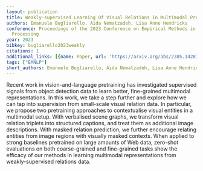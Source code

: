 ```yaml
---
layout: publication
title: Weakly-supervised Learning Of Visual Relations In Multimodal Pretraining
authors: Emanuele Bugliarello, Aida Nematzadeh, Lisa Anne Hendricks
conference: Proceedings of the 2023 Conference on Empirical Methods in Natural Language
  Processing
year: 2023
bibkey: bugliarello2023weakly
citations: 1
additional_links: [{name: Paper, url: 'https://arxiv.org/abs/2305.14281'}]
tags: ["EMNLP"]
short_authors: Emanuele Bugliarello, Aida Nematzadeh, Lisa Anne Hendricks
---
```

Recent work in vision-and-language pretraining has investigated supervised
signals from object detection data to learn better, fine-grained multimodal
representations. In this work, we take a step further and explore how we can
tap into supervision from small-scale visual relation data. In particular, we
propose two pretraining approaches to contextualise visual entities in a
multimodal setup. With verbalised scene graphs, we transform visual relation
triplets into structured captions, and treat them as additional image
descriptions. With masked relation prediction, we further encourage relating
entities from image regions with visually masked contexts. When applied to
strong baselines pretrained on large amounts of Web data, zero-shot evaluations
on both coarse-grained and fine-grained tasks show the efficacy of our methods
in learning multimodal representations from weakly-supervised relations data.